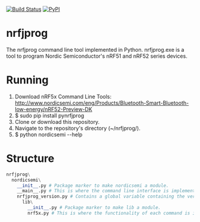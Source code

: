 [![Build Status](https://travis-ci.org/mjdietzx/nrfjprog.svg?branch=develop)](https://travis-ci.org/mjdietzx/nrfjprog)
[![PyPI](https://img.shields.io/pypi/l/Django.svg)](https://opensource.org/licenses/BSD-3-Clause)

# nrfjprog
The nrfjprog command line tool implemented in Python. nrfjprog.exe is a tool to program Nordic Semiconductor's nRF51 and nRF52 series devices.

# Running
1. Download nRF5x Command Line Tools: http://www.nordicsemi.com/eng/Products/Bluetooth-Smart-Bluetooth-low-energy/nRF52-Preview-DK
2. $ sudo pip install pynrfjprog
3. Clone or download this repository.
4. Navigate to the repository's directory (~/nrfjprog/).
5. $ python nordicsemi --help

# Structure
```python
nrfjprog\
  nordicsemi\
    __init__.py # Package marker to make nordicsemi a module.
    __main__.py # This is where the command line interface is implemented. It parsers arguemnts using argparse and calls nRF5x to perform the requested operation.
    nrfjprog_version.py # Contains a global variable containing the version of nrfjprog.
      lib\
        __init__.py # Package marker to make lib a module.
        nrf5x.py # This is where the functionality of each command is implemented. Uses the pynrfjprog module.
```
